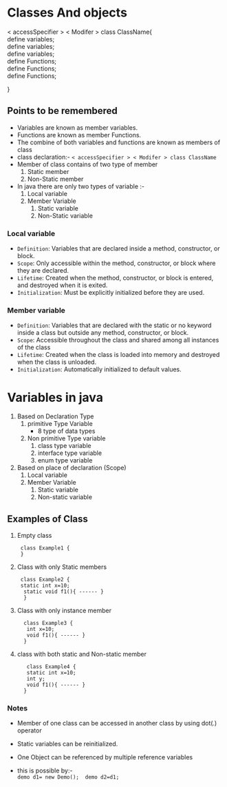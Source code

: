 # Classes And objects

< accessSpecifier > < Modifer > class ClassName{  
    define variables;  
    define variables;  
    define variables;       
    define Functions;  
    define Functions;  
    define Functions;  

}
## Points to be remembered 
- Variables are known as member variables.
- Functions are known as member Functions.
- The combine of both variables and functions are known as members of class
- class declaration:- `< accessSpecifier > < Modifer > class ClassName`
- Member of class contains of two type of member
  1. Static member
  2. Non-Static member
- In java there are only two types of variable :- 
    1. Local variable
    2. Member Variable
        1. Static variable
       2. Non-Static variable 
### Local variable
- `Definition`: Variables that are declared inside a method, constructor, or block.
- `Scope`: Only accessible within the method, constructor, or block where they are declared.
- `Lifetime`: Created when the method, constructor, or block is entered, and destroyed when it is exited.
- `Initialization`: Must be explicitly initialized before they are used.

### Member variable
- `Definition`: Variables that are declared with the static or no keyword inside a class but outside any method, constructor, or block.
- `Scope`: Accessible throughout the class and shared among all instances of the class
- `Lifetime`: Created when the class is loaded into memory and destroyed when the class is unloaded.
- `Initialization`: Automatically initialized to default values.

# Variables in java
1. Based on Declaration Type
   1. primitive Type Variable 
      - 8 type of data types   
   2. Non primitive Type variable
      1. class type variable
      2. interface type variable
      3. enum type variable
2.  Based on place of declaration (Scope)
    1. Local variable
    2. Member Variable
        1. Static variable
       2.  Non-static variable

## Examples of Class
1. Empty class

        class Example1 {
        }
2. Class with only Static members

        class Example2 {
        static int x=10;
         static void f1(){ ------ }
         }
3. Class with only instance member

         class Example3 {
          int x=10;
          void f1(){ ------ }
         }
4. class with both static and Non-static member
   
          class Example4 {
          static int x=10; 
          int y;
          void f1(){ ------ }
         }
### Notes
- Member of one class can be accessed in another class by using dot(.) operator
- Static variables can be reinitialized.   
  
- One Object can be referenced by multiple reference variables
- this is possible by:-  
`demo d1= new Demo();  demo d2=d1;  `
